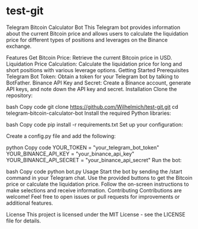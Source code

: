 # test-git
Telegram Bitcoin Calculator Bot
This Telegram bot provides information about the current Bitcoin price and allows users to calculate the liquidation price for different types of positions and leverages on the Binance exchange.

Features
Get Bitcoin Price: Retrieve the current Bitcoin price in USD.
Liquidation Price Calculation: Calculate the liquidation price for long and short positions with various leverage options.
Getting Started
Prerequisites
Telegram Bot Token: Obtain a token for your Telegram bot by talking to BotFather.
Binance API Key and Secret: Create a Binance account, generate API keys, and note down the API key and secret.
Installation
Clone the repository:

bash
Copy code
git clone https://github.com/Wilhelmich/test-git.git
cd telegram-bitcoin-calculator-bot
Install the required Python libraries:

bash
Copy code
pip install -r requirements.txt
Set up your configuration:

Create a config.py file and add the following:

python
Copy code
YOUR_TOKEN = "your_telegram_bot_token"
YOUR_BINANCE_API_KEY = "your_binance_api_key"
YOUR_BINANCE_API_SECRET = "your_binance_api_secret"
Run the bot:

bash
Copy code
python bot.py
Usage
Start the bot by sending the /start command in your Telegram chat.
Use the provided buttons to get the Bitcoin price or calculate the liquidation price.
Follow the on-screen instructions to make selections and receive information.
Contributing
Contributions are welcome! Feel free to open issues or pull requests for improvements or additional features.

License
This project is licensed under the MIT License - see the LICENSE file for details.
